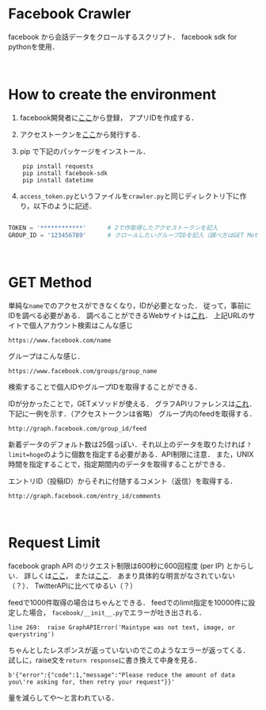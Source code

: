 # Facebook Crawler

facebook から会話データをクロールするスクリプト．
facebook sdk for pythonを使用．

<br>

# How to create the environment

1. facebook開発者に[ここ](https://developers.facebook.com/docs/apps/register)から登録，
   アプリIDを作成する．

2. アクセストークンを[ここ](https://developers.facebook.com/tools/accesstoken/)から発行する．

3. pip で下記のパッケージをインストール．

```
    pip install requests
    pip install facebook-sdk
    pip install datetime
```


4. `access_token.py`というファイルを`crawler.py`と同じディレクトリ下に作り，以下のように記述．

```python

TOKEN = '************'      # 2で作取得したアクセストークンを記入
GROUP_ID = '123456789'      # クロールしたいグループIDを記入（調べ方はGET Methodを参照）

```


<br>

# GET Method

単純な`name`でのアクセスができなくなり，IDが必要となった．
従って，事前にIDを調べる必要がある．
調べることができるWebサイトは[これ](https://lookup-id.com/)．
上記URLのサイトで個人アカウント検索はこんな感じ

    https://www.facebook.com/name

グループはこんな感じ．

    https://www.facebook.com/groups/group_name

検索することで個人IDやグループIDを取得することができる．


IDが分かったことで，GETメソッドが使える．
グラフAPIリファレンスは[これ](https://developers.facebook.com/docs/graph-api/reference)．
下記に一例を示す．（アクセストークンは省略）
グループ内のfeedを取得する．

    http://graph.facebook.com/group_id/feed

新着データのデフォルト数は25個っぽい．それ以上のデータを取りたければ
`?limit=hoge`のように個数を指定する必要がある．API制限に注意．
また，UNIX時間を指定することで，指定期間内のデータを取得することができる．

エントリID（投稿ID）からそれに付随するコメント（返信）を取得する．

    http://graph.facebook.com/entry_id/comments

<br>

# Request Limit

facebook graph API のリクエスト制限は600秒に600回程度 (per IP) とからしい．
詳しくは[ここ](https://developers.facebook.com/docs/marketing-api/api-rate-limiting)，
または[ここ](https://developers.facebook.com/docs/graph-api/advanced/rate-limiting)．
あまり具体的な明言がなされていない（？）．
TwitterAPIに比べてゆるい（？）

feedで1000件取得の場合はちゃんとできる．
feedでのlimit指定を10000件に設定した場合，
`facebook/__init__.py`でエラーが吐き出される．

    line 269:  raise GraphAPIError('Maintype was not text, image, or querystring')

ちゃんとしたレスポンスが返っていないのでこのようなエラーが返ってくる．
試しに，raise文を`return response`に書き換えて中身を見る．

    b'{"error":{"code":1,"message":"Please reduce the amount of data you\'re asking for, then retry your request"}}'

量を減らしてや〜と言われている．

